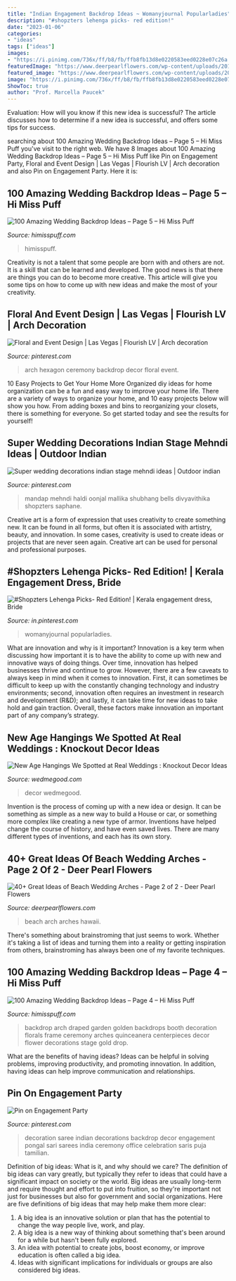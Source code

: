 ```yaml
---
title: "Indian Engagement Backdrop Ideas ~ Womanyjournal Popularladies"
description: "#shopzters lehenga picks- red edition!"
date: "2023-01-06"
categories:
- "ideas"
tags: ["ideas"]
images:
- "https://i.pinimg.com/736x/ff/b8/fb/ffb8fb13d8e0220583eed0228e07c26a.jpg"
featuredImage: "https://www.deerpearlflowers.com/wp-content/uploads/2015/07/Hawaii-beach-wedding-arch.jpg"
featured_image: "https://www.deerpearlflowers.com/wp-content/uploads/2015/07/Hawaii-beach-wedding-arch.jpg"
image: "https://i.pinimg.com/736x/ff/b8/fb/ffb8fb13d8e0220583eed0228e07c26a.jpg"
ShowToc: true
author: "Prof. Marcella Paucek"
---
```



Evaluation: How will you know if this new idea is successful?
The article discusses how to determine if a new idea is successful, and offers some tips for success.

	

		
searching about 100 Amazing Wedding Backdrop Ideas – Page 5 – Hi Miss Puff you've visit to the right web. We have 8 Images about 100 Amazing Wedding Backdrop Ideas – Page 5 – Hi Miss Puff like Pin on Engagement Party, Floral and Event Design | Las Vegas | Flourish LV | Arch decoration and also Pin on Engagement Party. Here it is:
		
    
## 100 Amazing Wedding Backdrop Ideas – Page 5 – Hi Miss Puff

<img loading=lazy src="https://www.himisspuff.com/wp-content/uploads/2016/06/indoor-wedding-reception-backdrop-e1577067630256.jpg" onerror="this.onerror=null;this.src='https://tse2.mm.bing.net/th?id=OIP.I4xSCMkI7cOpzWVAgeYlCAHaLH&amp;pid=15.1';" alt="100 Amazing Wedding Backdrop Ideas – Page 5 – Hi Miss Puff">

_Source: himisspuff.com_

>himisspuff. 

	

Creativity is not a talent that some people are born with and others are not. It is a skill that can be learned and developed. The good news is that there are things you can do to become more creative. This article will give you some tips on how to come up with new ideas and make the most of your creativity.

    
## Floral And Event Design | Las Vegas | Flourish LV | Arch Decoration

<img loading=lazy src="https://i.pinimg.com/736x/ff/b8/fb/ffb8fb13d8e0220583eed0228e07c26a.jpg" onerror="this.onerror=null;this.src='https://tse3.mm.bing.net/th?id=OIP.CPb7O1HGJ9N9T-Y8oyVxqAHaJ3&amp;pid=15.1';" alt="Floral and Event Design | Las Vegas | Flourish LV | Arch decoration">

_Source: pinterest.com_

>arch hexagon ceremony backdrop decor floral event. 

	

10 Easy Projects to Get Your Home More Organized
diy ideas for home organization can be a fun and easy way to improve your home life. There are a variety of ways to organize your home, and 10 easy projects below will show you how. From adding boxes and bins to reorganizing your closets, there is something for everyone. So get started today and see the results for yourself!

    
## Super Wedding Decorations Indian Stage Mehndi Ideas | Outdoor Indian

<img loading=lazy src="https://i.pinimg.com/736x/26/62/d0/2662d0faf00556f9dfbf0a4384b8cc80.jpg" onerror="this.onerror=null;this.src='https://tse2.mm.bing.net/th?id=OIP.EIY8QRWBpnEmDXtIMTdeVgAAAA&amp;pid=15.1';" alt="Super wedding decorations indian stage mehndi ideas | Outdoor indian">

_Source: pinterest.com_

>mandap mehndi haldi oonjal mallika shubhang bells divyavithika shopzters saphane. 

	

Creative art is a form of expression that uses creativity to create something new. It can be found in all forms, but often it is associated with artistry, beauty, and innovation. In some cases, creativity is used to create ideas or projects that are never seen again. Creative art can be used for personal and professional purposes.

    
## #Shopzters Lehenga Picks- Red Edition! | Kerala Engagement Dress, Bride

<img loading=lazy src="https://i.pinimg.com/736x/21/91/81/219181879de0ff14bbb8e7ca548a410e.jpg" onerror="this.onerror=null;this.src='https://tse4.mm.bing.net/th?id=OIP.0JMC1DBz7hVBcKQMky4_mQHaLH&amp;pid=15.1';" alt="#Shopzters Lehenga Picks- Red Edition! | Kerala engagement dress, Bride">

_Source: in.pinterest.com_

>womanyjournal popularladies. 

	

What are innovation and why is it important?
Innovation is a key term when discussing how important it is to have the ability to come up with new and innovative ways of doing things. Over time, innovation has helped businesses thrive and continue to grow. However, there are a few caveats to always keep in mind when it comes to innovation. First, it can sometimes be difficult to keep up with the constantly changing technology and industry environments; second, innovation often requires an investment in research and development (R&D); and lastly, it can take time for new ideas to take hold and gain traction. Overall, these factors make innovation an important part of any company’s strategy.

    
## New Age Hangings We Spotted At Real Weddings : Knockout Decor Ideas

<img loading=lazy src="https://images.wedmegood.com/wp-content/uploads/2017/10/1498215521_AU_172_copy-660x990.jpg" onerror="this.onerror=null;this.src='https://tse3.mm.bing.net/th?id=OIP.l0vRX74Eg8JX-NFjm8tq9AHaLH&amp;pid=15.1';" alt="New Age Hangings We Spotted at Real Weddings : Knockout Decor Ideas">

_Source: wedmegood.com_

>decor wedmegood. 

	

Invention is the process of coming up with a new idea or design. It can be something as simple as a new way to build a House or car, or something more complex like creating a new type of armor. Inventions have helped change the course of history, and have even saved lives. There are many different types of inventions, and each has its own story.

    
## 40+ Great Ideas Of Beach Wedding Arches - Page 2 Of 2 - Deer Pearl Flowers

<img loading=lazy src="https://www.deerpearlflowers.com/wp-content/uploads/2015/07/Hawaii-beach-wedding-arch.jpg" onerror="this.onerror=null;this.src='https://tse4.mm.bing.net/th?id=OIP.dCbBdPVpBnI_JNzV1yxprwHaLe&amp;pid=15.1';" alt="40+ Great Ideas of Beach Wedding Arches - Page 2 of 2 - Deer Pearl Flowers">

_Source: deerpearlflowers.com_

>beach arch arches hawaii. 

	

There's something about brainstroming that just seems to work. Whether it's taking a list of ideas and turning them into a reality or getting inspiration from others, brainstroming has always been one of my favorite techniques.

    
## 100 Amazing Wedding Backdrop Ideas – Page 4 – Hi Miss Puff

<img loading=lazy src="http://www.himisspuff.com/wp-content/uploads/2016/06/Golden-Wedding-Arch-Draped-With-Florals.jpg" onerror="this.onerror=null;this.src='https://tse2.mm.bing.net/th?id=OIP.Ep_gnAdsHxrBPINMEGpNdAHaLG&amp;pid=15.1';" alt="100 Amazing Wedding Backdrop Ideas – Page 4 – Hi Miss Puff">

_Source: himisspuff.com_

>backdrop arch draped garden golden backdrops booth decoration florals frame ceremony arches quinceanera centerpieces decor flower decorations stage gold drop. 

	

What are the benefits of having ideas?
Ideas can be helpful in solving problems, improving productivity, and promoting innovation. In addition, having ideas can help improve communication and relationships.

    
## Pin On Engagement Party

<img loading=lazy src="https://i.pinimg.com/736x/2b/b9/1c/2bb91cae863d6a5baf61f996e21869e4--indian-decoration-saris.jpg" onerror="this.onerror=null;this.src='https://tse3.mm.bing.net/th?id=OIP.seMmIW1D_V65lHtmhNgfkAHaJ3&amp;pid=15.1';" alt="Pin on Engagement Party">

_Source: pinterest.com_

>decoration saree indian decorations backdrop decor engagement pongal sari sarees india ceremony office celebration saris puja tamilian. 

	

Definition of big ideas: What is it, and why should we care?
The definition of big ideas can vary greatly, but typically they refer to ideas that could have a significant impact on society or the world. Big ideas are usually long-term and require thought and effort to put into fruition, so they're important not just for businesses but also for government and social organizations. Here are five definitions of big ideas that may help make them more clear:
1) A big idea is an innovative solution or plan that has the potential to change the way people live, work, and play.
2) A big idea is a new way of thinking about something that's been around for a while but hasn't been fully explored.
3) An idea with potential to create jobs, boost economy, or improve education is often called a big idea. 
4) Ideas with significant implications for individuals or groups are also considered big ideas.

